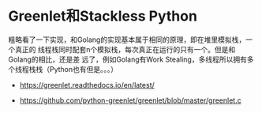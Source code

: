 # Greenlet和Stackless Python

粗略看了一下实现，和Golang的实现基本属于相同的原理，即在堆里模拟栈，一个真正的
线程栈同时配套n个模拟栈，每次真正在运行的只有一个。但是和Golang的相比，还是差
远了，例如Golang有Work Stealing，多线程所以拥有多个线程栈栈（Python也有但是。。。）

- https://greenlet.readthedocs.io/en/latest/

- https://github.com/python-greenlet/greenlet/blob/master/greenlet.c
